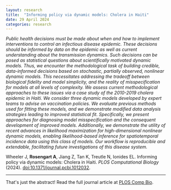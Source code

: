 ```yaml
---
layout: research
title:  "Informing policy via dynamic models: Cholera in Haiti"
date: 29 April 2024
categories: research
---
```


_Public health decisions must be made about when and how to implement interventions to control an infectious disease epidemic. These decisions should be informed by data on the epidemic as well as current understanding about the transmission dynamics. Such decisions can be posed as statistical questions about scientifically motivated dynamic models. Thus, we encounter the methodological task of building credible, data-informed decisions based on stochastic, partially observed, nonlinear dynamic models. This necessitates addressing the tradeoff between biological fidelity and model simplicity, and the reality of misspecification for models at all levels of complexity. We assess current methodological approaches to these issues via a case study of the 2010-2019 cholera epidemic in Haiti. We consider three dynamic models developed by expert teams to advise on vaccination policies. We evaluate previous methods used for fitting these models, and we demonstrate modified data analysis strategies leading to improved statistical fit. Specifically, we present approaches for diagnosing model misspecification and the consequent development of improved models. Additionally, we demonstrate the utility of recent advances in likelihood maximization for high-dimensional nonlinear dynamic models, enabling likelihood-based inference for spatiotemporal incidence data using this class of models. Our workflow is reproducible and extendable, facilitating future investigations of this disease system._

Wheeler J, **Rosengart A**, Jiang Z, Tan K, Treutle N, Ionides EL. Informing policy via dynamic models: Cholera in Haiti. _PLOS Computational Biology_ (2024). [doi:10.1371/journal.pcbi.1012032](https://doi.org/10.1371/journal.pcbi.1012032).

---

That's just the abstract! Read the full journal article at [PLOS Comp Bio](https://doi.org/10.1371/journal.pcbi.1012032).
